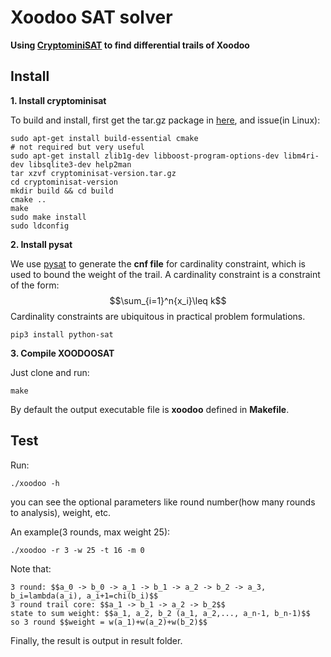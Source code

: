 
# Xoodoo SAT solver

**Using [CryptominiSAT](https://github.com/msoos/cryptominisat/) to find differential trails of Xoodoo**

## Install

**1. Install cryptominisat**

To build and install, first get the tar.gz package in [here](https://github.com/msoos/cryptominisat/releases), and issue(in Linux):


```
sudo apt-get install build-essential cmake
# not required but very useful
sudo apt-get install zlib1g-dev libboost-program-options-dev libm4ri-dev libsqlite3-dev help2man
tar xzvf cryptominisat-version.tar.gz
cd cryptominisat-version
mkdir build && cd build
cmake ..
make
sudo make install
sudo ldconfig
```

**2. Install pysat**

We use [pysat](https://github.com/pysathq/pysat) to generate the **cnf file** for cardinality constraint, which is used to bound the weight of the trail. A cardinality constraint is a constraint of the form: $$\sum_{i=1}^n{x_i}\leq k$$ Cardinality constraints are ubiquitous in practical problem formulations.

```
pip3 install python-sat
```

**3. Compile XOODOOSAT**

Just clone and run:

```
make
```

By default the output executable file is **xoodoo** defined in **Makefile**.

## Test

Run:

```
./xoodoo -h
```
you can see the optional parameters like round number(how many rounds to analysis), weight, etc.

An example(3 rounds, max weight 25):
```
./xoodoo -r 3 -w 25 -t 16 -m 0
```

Note that:
```
3 round: $$a_0 -> b_0 -> a_1 -> b_1 -> a_2 -> b_2 -> a_3, b_i=lambda(a_i), a_i+1=chi(b_i)$$
3 round trail core: $$a_1 -> b_1 -> a_2 -> b_2$$
state to sum weight: $$a_1, a_2, b_2 (a_1, a_2,..., a_n-1, b_n-1)$$
so 3 round $$weight = w(a_1)+w(a_2)+w(b_2)$$
```

Finally, the result is output in result folder.
